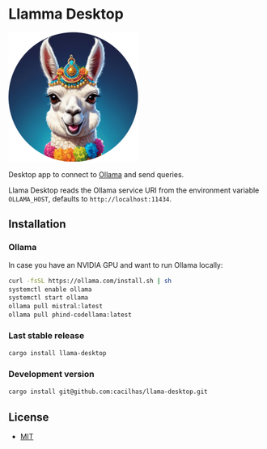 [MIT]: https://github.com/cacilhas/llama-desktop/blob/master/COPYING
[Llama]: https://raw.githubusercontent.com/cacilhas/llama-desktop/master/src/assets/logo.png
[Ollama]: https://ollama.ai/

# Llamma Desktop

![Llama][]

Desktop app to connect to [Ollama][] and send queries.

Llama Desktop reads the Ollama service URI from the environment variable
`OLLAMA_HOST`, defaults to `http://localhost:11434`.

## Installation

### Ollama

In case you have an NVIDIA GPU and want to run Ollama locally:

```sh
curl -fsSL https://ollama.com/install.sh | sh
systemctl enable ollama
systemctl start ollama
ollama pull mistral:latest
ollama pull phind-codellama:latest
```

### Last stable release

```sh
cargo install llama-desktop
```

### Development version

```sh
cargo install git@github.com:cacilhas/llama-desktop.git
```

## License

- [MIT][]
